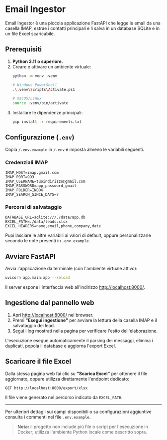 # Email Ingestor

Email Ingestor è una piccola applicazione FastAPI che legge le email da una casella IMAP, estrae i contatti principali e li salva in un database SQLite e in un file Excel scaricabile.

## Prerequisiti

1. **Python 3.11 o superiore.**
2. Creare e attivare un ambiente virtuale:
   ```bash
   python -m venv .venv

   # Windows PowerShell
   .\.venv\Scripts\Activate.ps1

   # macOS/Linux
   source .venv/bin/activate
   ```
3. Installare le dipendenze principali:
   ```bash
   pip install -r requirements.txt
   ```

## Configurazione (`.env`)

Copia `/.env.example` in `/.env` e imposta almeno le variabili seguenti.

### Credenziali IMAP
```env
IMAP_HOST=imap.gmail.com
IMAP_PORT=993
IMAP_USERNAME=tuoindirizzo@gmail.com
IMAP_PASSWORD=app_password_gmail
IMAP_FOLDER=INBOX
IMAP_SEARCH_SINCE_DAYS=7
```

### Percorsi di salvataggio
```env
DATABASE_URL=sqlite:///./data/app.db
EXCEL_PATH=./data/leads.xlsx
EXCEL_HEADERS=name,email,phone,company,date
```

Puoi lasciare le altre variabili ai valori di default, oppure personalizzarle secondo le note presenti in `.env.example`.

## Avviare FastAPI

Avvia l'applicazione da terminale (con l'ambiente virtuale attivo):
```bash
uvicorn app.main:app --reload
```
Il server espone l'interfaccia web all'indirizzo <http://localhost:8000/>.

## Ingestione dal pannello web

1. Apri <http://localhost:8000/> nel browser.
2. Premi **"Esegui ingestione"** per avviare la lettura della casella IMAP e il salvataggio dei lead.
3. Segui i log mostrati nella pagina per verificare l'esito dell'elaborazione.

L'esecuzione esegue automaticamente il parsing dei messaggi, elimina i duplicati, popola il database e aggiorna l'export Excel.

## Scaricare il file Excel

Dalla stessa pagina web fai clic su **"Scarica Excel"** per ottenere il file aggiornato, oppure utilizza direttamente l'endpoint dedicato:
```text
GET http://localhost:8000/export/xlsx
```

Il file viene generato nel percorso indicato da `EXCEL_PATH`.

---

Per ulteriori dettagli sui campi disponibili o su configurazioni aggiuntive consulta i commenti nel file `.env.example`.

> **Nota:** il progetto non include più file o script per l'esecuzione in Docker; utilizza l'ambiente Python locale come descritto sopra.
